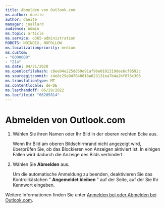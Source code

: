 ```yaml
---
title: Abmelden von Outlook.com
ms.author: daeite
author: daeite
manager: joallard
audience: Admin
ms.topic: article
ms.service: o365-administration
ROBOTS: NOINDEX, NOFOLLOW
ms.localizationpriority: medium
ms.custom:
- "8000008"
- "214"
ms.date: 04/21/2020
ms.openlocfilehash: c8ee94e225d059e91af98e0101319dee6cf8592c
ms.sourcegitcommit: c4e8c29a94f840816a023131ea7b4a2bf876c305
ms.translationtype: MT
ms.contentlocale: de-DE
ms.lasthandoff: 06/29/2022
ms.locfileid: "66285814"
---
```

# <a name="how-to-sign-out-of-outlookcom"></a>Abmelden von Outlook.com

1. Wählen Sie ihren Namen oder Ihr Bild in der oberen rechten Ecke aus.

    Wenn Ihr Bild am oberen Bildschirmrand nicht angezeigt wird, überprüfen Sie, ob das Blockieren von Anzeigen aktiviert ist. In einigen Fällen wird dadurch die Anzeige des Bilds verhindert.

2. Wählen Sie **Abmelden** aus.

    Um die automatische Anmeldung zu beenden, deaktivieren Sie das Kontrollkästchen " **Angemeldet bleiben** " auf der Seite, auf der Sie Ihr Kennwort eingeben.

Weitere Informationen finden Sie unter [Anmelden bei oder Abmelden bei Outlook.com](https://support.office.com/article/e08eb8ac-ac27-49f4-a400-a47311e1ee7e?wt.mc_id=Office_Outlook_com_Alchemy).
  
